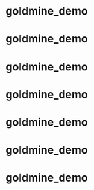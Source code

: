 # goldmine_demo
# goldmine_demo
# goldmine_demo
# goldmine_demo
# goldmine_demo
# goldmine_demo
# goldmine_demo
